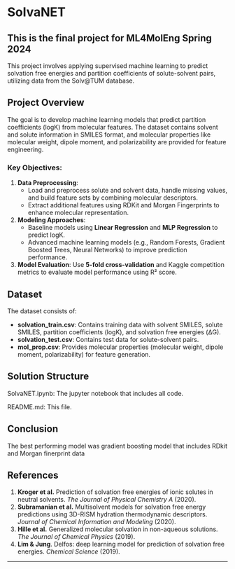 # SolvaNET
## This is the final project for ML4MolEng Spring 2024

This project involves applying supervised machine learning to predict solvation free energies and partition coefficients of solute-solvent pairs, utilizing data from the Solv@TUM database.

## Project Overview

The goal is to develop machine learning models that predict partition coefficients (logK) from molecular features. The dataset contains solvent and solute information in SMILES format, and molecular properties like molecular weight, dipole moment, and polarizability are provided for feature engineering.

### Key Objectives:
1. **Data Preprocessing**:
   - Load and preprocess solute and solvent data, handle missing values, and build feature sets by combining molecular descriptors.
   - Extract additional features using RDKit and Morgan Fingerprints to enhance molecular representation.
2. **Modeling Approaches**:
   - Baseline models using **Linear Regression** and **MLP Regression** to predict logK.
   - Advanced machine learning models (e.g., Random Forests, Gradient Boosted Trees, Neural Networks) to improve prediction performance.
3. **Model Evaluation**: Use **5-fold cross-validation** and Kaggle competition metrics to evaluate model performance using R² score.

## Dataset

The dataset consists of:
- **solvation_train.csv**: Contains training data with solvent SMILES, solute SMILES, partition coefficients (logK), and solvation free energies (ΔG).
- **solvation_test.csv**: Contains test data for solute-solvent pairs.
- **mol_prop.csv**: Provides molecular properties (molecular weight, dipole moment, polarizability) for feature generation.

## Solution Structure

SolvaNET.ipynb: The jupyter notebook that includes all code.

README.md: This file.



## Conclusion

The best performing model was gradient boosting model that includes RDkit and Morgan finerprint data

## References

1. **Kroger et al.** Prediction of solvation free energies of ionic solutes in neutral solvents. *The Journal of Physical Chemistry A* (2020).
2. **Subramanian et al.** Multisolvent models for solvation free energy predictions using 3D-RISM hydration thermodynamic descriptors. *Journal of Chemical Information and Modeling* (2020).
3. **Hille et al.** Generalized molecular solvation in non-aqueous solutions. *The Journal of Chemical Physics* (2019).
4. **Lim & Jung**. Delfos: deep learning model for prediction of solvation free energies. *Chemical Science* (2019).



---

